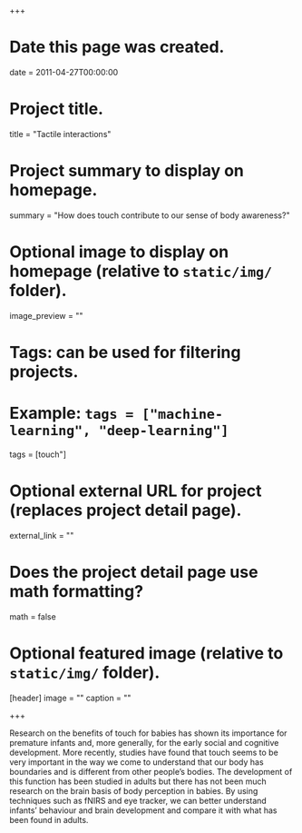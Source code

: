 +++
# Date this page was created.
date = 2011-04-27T00:00:00

# Project title.
title = "Tactile interactions"

# Project summary to display on homepage.
summary = "How does touch contribute to our sense of body awareness?"

# Optional image to display on homepage (relative to `static/img/` folder).
image_preview = ""

# Tags: can be used for filtering projects.
# Example: `tags = ["machine-learning", "deep-learning"]`
tags = [touch"]

# Optional external URL for project (replaces project detail page).
external_link = ""

# Does the project detail page use math formatting?
math = false

# Optional featured image (relative to `static/img/` folder).
[header]
image = ""
caption = ""

+++

Research on the benefits of touch for babies has shown its importance for premature infants and, more generally, for the early social and cognitive development. More recently, studies have found that touch seems to be very important in the way we come to understand that our body has boundaries and is different from other people’s bodies. The development of this function has been studied in adults but there has not been much research on the brain basis of body perception in babies. By using techniques such as fNIRS and eye tracker, we can better understand infants’ behaviour and brain development and compare it with what has been found in adults.

